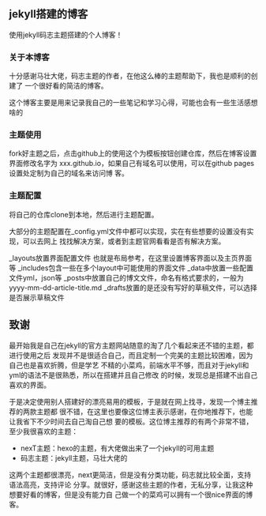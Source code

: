## jekyll搭建的博客

使用jekyll码志主题搭建的个人博客！

### 关于本博客

十分感谢马壮大佬，码志主题的作者，在他这么棒的主题帮助下，我也是顺利的创建了
一个很好看的简洁的博客。

这个博客主要是用来记录我自己的一些笔记和学习心得，可能也会有一些生活感想啥的

### 主题使用

fork好主题之后，点击github上的使用这个为模板按钮创建仓库，然后在博客设置界面修改名字为
xxx.github.io，如果自己有域名可以使用，可以在github pages设置处定制为自己的域名来访问博
客。

### 主题配置

将自己的仓库clone到本地，然后进行主题配置。

大部分的主题配置在_config.yml文件中都可以实现，实在有些想要的设置没有实现，可以去网上
找找解决方案，或者到主题官网看看是否有解决方案。

_layouts放置界面配置文件 也就是布局参考，在这里设置博客界面以及主页界面等
_includes包含一些在多个layout中可能使用的界面文件
_data中放置一些配置文件yml，json等
_posts中放置自己的博文文件，命名有格式要求的，一般为yyyy-mm-dd-article-title.md
_drafts放置的是还没有写好的草稿文件，可以选择是否展示草稿文件

## 致谢

最开始我是自己在jekyll的官方主题网站随意的淘了几个看起来还不错的主题，都进行使用之后
发现并不是很适合自己，而且定制一个完美的主题比较困难，因为自己也是喜欢折腾，但是学艺
不精的小菜鸡，前端水平不够，而且对于jekyll和yml的语法不是很熟悉，所以在搭建并且自己修改
的时候，发现总是搭建不出自己喜欢的界面。

于是决定使用别人搭建好的漂亮易用的模板，于是就在网上找寻，发现一个博主推荐的两款主题都
很不错，在这里也要像这位博主表示感谢，在你地推荐下，也能让我省下不少时间去自己淘自己想
要的模板。这位博主推荐的有两个非常不错，至少我很喜欢的主题：

- nexT主题：hexo的主题，有大佬做出来了一个jekyll的可用主题
- 码志主题：jekyll主题，马壮大佬的

这两个主题都很漂亮，next更简洁，但是没有分类功能，码志就比较全面，支持语法高亮，支持评论
分享。就很好，感谢这些主题的作者，无私分享，让我这种想要好看的博客，但是没有能力自
己做一个的菜鸡可以拥有一个很nice界面的博客。
